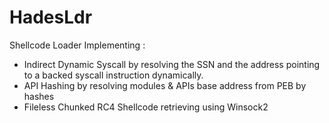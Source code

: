 # HadesLdr
Shellcode Loader Implementing :
- Indirect Dynamic Syscall by resolving the SSN and the address pointing to a backed syscall instruction dynamically.
- API Hashing by resolving modules & APIs base address from PEB by hashes
- Fileless Chunked RC4 Shellcode retrieving using Winsock2
